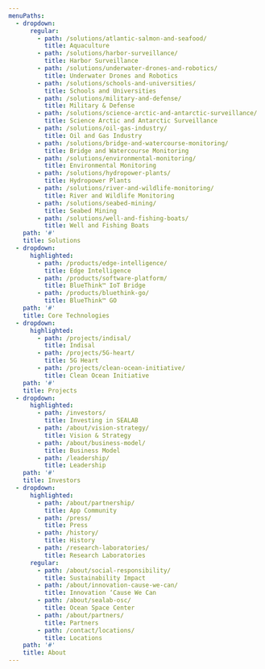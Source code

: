 ```yaml
---
menuPaths:
  - dropdown:
      regular:
        - path: /solutions/atlantic-salmon-and-seafood/
          title: Aquaculture
        - path: /solutions/harbor-surveillance/
          title: Harbor Surveillance
        - path: /solutions/underwater-drones-and-robotics/
          title: Underwater Drones and Robotics
        - path: /solutions/schools-and-universities/
          title: Schools and Universities
        - path: /solutions/military-and-defense/
          title: Military & Defense
        - path: /solutions/science-arctic-and-antarctic-surveillance/
          title: Science Arctic and Antarctic Surveillance
        - path: /solutions/oil-gas-industry/
          title: Oil and Gas Industry
        - path: /solutions/bridge-and-watercourse-monitoring/
          title: Bridge and Watercourse Monitoring
        - path: /solutions/environmental-monitoring/
          title: Environmental Monitoring
        - path: /solutions/hydropower-plants/
          title: Hydropower Plants
        - path: /solutions/river-and-wildlife-monitoring/
          title: River and Wildlife Monitoring
        - path: /solutions/seabed-mining/
          title: Seabed Mining
        - path: /solutions/well-and-fishing-boats/
          title: Well and Fishing Boats
    path: '#'
    title: Solutions
  - dropdown:
      highlighted:
        - path: /products/edge-intelligence/
          title: Edge Intelligence
        - path: /products/software-platform/
          title: BlueThink™ IoT Bridge
        - path: /products/bluethink-go/
          title: BlueThink™ GO
    path: '#'
    title: Core Technologies
  - dropdown:
      highlighted:
        - path: /projects/indisal/
          title: Indisal
        - path: /projects/5G-heart/
          title: 5G Heart
        - path: /projects/clean-ocean-initiative/
          title: Clean Ocean Initiative
    path: '#'
    title: Projects
  - dropdown:
      highlighted:
        - path: /investors/
          title: Investing in SEALAB
        - path: /about/vision-strategy/
          title: Vision & Strategy
        - path: /about/business-model/
          title: Business Model
        - path: /leadership/
          title: Leadership
    path: '#'
    title: Investors
  - dropdown:
      highlighted:
        - path: /about/partnership/
          title: App Community
        - path: /press/
          title: Press
        - path: /history/
          title: History
        - path: /research-laboratories/
          title: Research Laboratories
      regular:
        - path: /about/social-responsibility/
          title: Sustainability Impact
        - path: /about/innovation-cause-we-can/
          title: Innovation ‘Cause We Can
        - path: /about/sealab-osc/
          title: Ocean Space Center
        - path: /about/partners/
          title: Partners
        - path: /contact/locations/
          title: Locations
    path: '#'
    title: About
---
```


